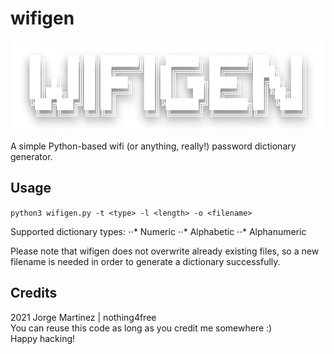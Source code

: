 # wifigen

![wifigen_ascii_logo](https://raw.githubusercontent.com/nothing4free/wifigen/main/wifigen.png)

A simple Python-based wifi (or anything, really!) password dictionary generator.

## Usage
`python3 wifigen.py -t <type> -l <length> -o <filename>`

Supported dictionary types:
⋅⋅* Numeric
⋅⋅* Alphabetic
⋅⋅* Alphanumeric

Please note that wifigen does not overwrite already existing files, so a new filename is needed in order to generate a dictionary successfully.

## Credits

2021 Jorge Martinez | nothing4free <br>
You can reuse this code as long as you credit me somewhere :) <br>
Happy hacking!
